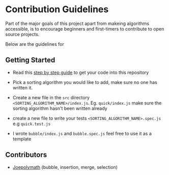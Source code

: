 # Contribution Guidelines

Part of the major goals of this project apart from makeing algorithms accessible, is to encourage beginners and first-timers to contribute to open source projects.

Below are the guidelines for

## Getting Started

- Read this [step by step guide](https://link.medium.com/7AjLJHdO02) to get your code into this repository

- Pick a sorting algorithm you would like to add, make sure no one has written it.

- Create a new file in the `src` directory `<SORTING_ALGORITHM_NAME>/index.js`. Eg. `quick/index.js` make sure the sorting algorithm hasn't been written already

- create a new file to write your tests `<SORTING_ALGORITHM_NAME>.spec.js` e.g `quick.test.js`

- I wrote `bubble/index.js` and `bubble.spec.js` feel free to use it as a template

## Contributors

- [Joepolymath](https://github.com/Joepolymath) (bubble, insertion, merge, selection)
